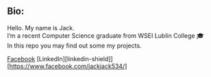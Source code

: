 ## Bio:

Hello. My name is Jack.<br/>
I’m a recent Computer Science graduate from WSEI Lublin College :mortar_board: <br/>
In this repo you may find out some my projects.<br/>

[Facebook](https://www.facebook.com/jackjack534/)
[LinkedIn][linkedin-shield]][https://www.facebook.com/jackjack534/]

<!--
### Hello. My name is Jack.
### I’m a recent Computer Science graduate from WSEI Lublin College :mortar_board: 
### In this repo you may find out some my projects.
-->

<!--
**VirtuozJack/VirtuozJack** is a ✨ _special_ ✨ repository because its `README.md` (this file) appears on your GitHub profile.

Here are some ideas to get you started:

- 🔭 I’m currently working on ...
- 🌱 I’m currently learning ...
- 👯 I’m looking to collaborate on ...
- 🤔 I’m looking for help with ...
- 💬 Ask me about ...
- 📫 How to reach me: ...
- 😄 Pronouns: ...
- ⚡ Fun fact: ...
-->
